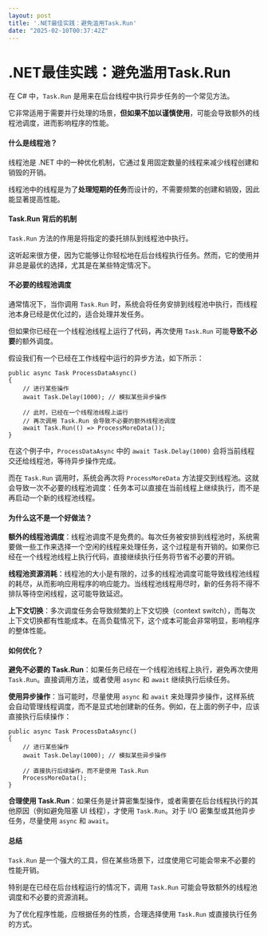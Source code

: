 ```yaml
---
layout: post
title: '.NET最佳实践：避免滥用Task.Run'
date: "2025-02-10T00:37:42Z"
---
```

.NET最佳实践：避免滥用Task.Run
=====================

在 C# 中，`Task.Run` 是用来在后台线程中执行异步任务的一个常见方法。

它非常适用于需要并行处理的场景，**但如果不加以谨慎使用**，可能会导致额外的线程池调度，进而影响程序的性能。

#### 什么是线程池？

线程池是 .NET 中的一种优化机制，它通过复用固定数量的线程来减少线程创建和销毁的开销。

线程池中的线程是为了**处理短期的任务**而设计的，不需要频繁的创建和销毁，因此能显著提高性能。

#### Task.Run 背后的机制

`Task.Run` 方法的作用是将指定的委托排队到线程池中执行。

这听起来很方便，因为它能够让你轻松地在后台线程执行任务。然而，它的使用并非总是最优的选择，尤其是在某些特定情况下。

#### 不必要的线程池调度

通常情况下，当你调用 `Task.Run` 时，系统会将任务安排到线程池中执行，而线程池本身已经是优化过的，适合处理并发任务。

但如果你已经在一个线程池线程上运行了代码，再次使用 `Task.Run` 可能**导致不必要**的额外调度。

假设我们有一个已经在工作线程中运行的异步方法，如下所示：

    public async Task ProcessDataAsync()
    {
        // 进行某些操作
        await Task.Delay(1000); // 模拟某些异步操作
    
        // 此时，已经在一个线程池线程上运行
        // 再次调用 Task.Run 会导致不必要的额外线程池调度
        await Task.Run(() => ProcessMoreData());
    }
    

在这个例子中，`ProcessDataAsync` 中的 `await Task.Delay(1000)` 会将当前线程交还给线程池，等待异步操作完成。

而在 `Task.Run` 调用时，系统会再次将 `ProcessMoreData` 方法提交到线程池。这就会导致一次不必要的线程池调度：任务本可以直接在当前线程上继续执行，而不是再启动一个新的线程池线程。

#### 为什么这不是一个好做法？

**额外的线程池调度**：线程池调度不是免费的。每次任务被安排到线程池时，系统需要做一些工作来选择一个空闲的线程来处理任务，这个过程是有开销的。如果你已经在一个线程池线程上执行代码，直接继续执行任务将节省不必要的开销。

**线程池资源消耗**：线程池的大小是有限的，过多的线程池调度可能导致线程池线程的耗尽，从而影响应用程序的响应能力。当线程池线程用尽时，新的任务将不得不排队等待空闲线程，这可能导致延迟。

**上下文切换**：多次调度任务会导致频繁的上下文切换（context switch），而每次上下文切换都有性能成本。在高负载情况下，这个成本可能会非常明显，影响程序的整体性能。

#### 如何优化？

**避免不必要的 Task.Run**：如果任务已经在一个线程池线程上执行，避免再次使用 `Task.Run`。直接调用方法，或者使用 `async` 和 `await` 继续执行后续任务。

**使用异步操作**：当可能时，尽量使用 `async` 和 `await` 来处理异步操作，这样系统会自动管理线程调度，而不是显式地创建新的任务。例如，在上面的例子中，应该直接执行后续操作：

    public async Task ProcessDataAsync()
    {
        // 进行某些操作
        await Task.Delay(1000); // 模拟某些异步操作
    
        // 直接执行后续操作，而不是使用 Task.Run
        ProcessMoreData();
    }
    

**合理使用 Task.Run**：如果任务是计算密集型操作，或者需要在后台线程执行的其他原因（例如避免阻塞 UI 线程），才使用 `Task.Run`。对于 I/O 密集型或其他异步任务，尽量使用 `async` 和 `await`。

#### 总结

`Task.Run` 是一个强大的工具，但在某些场景下，过度使用它可能会带来不必要的性能开销。

特别是在已经在后台线程运行的情况下，调用 `Task.Run` 可能会导致额外的线程池调度和不必要的资源消耗。

为了优化程序性能，应根据任务的性质，合理选择使用 `Task.Run` 或直接执行任务的方式。